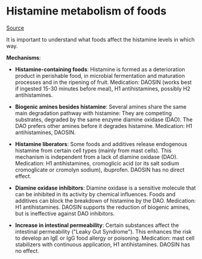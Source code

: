 # Histamine metabolism of foods

[Source](https://www.histaminintoleranz.ch/downloads/SIGHI-Leaflet_HistamineEliminationDiet.pdf)

It is important to understand what foods affect the histamine levels in which
way.

**Mechanisms**:

* **Histamine-containing foods**: Histamine is formed as a deterioration product
  in perishable food, in microbial fermentation and maturation processes and in
  the ripening of fruit. Medication: DAOSIN (works best if ingested
  15-30 minutes before meal), H1 antihistamines, possibly H2 antihistamines.

* **Biogenic amines besides histamine**: Several amines share the same main
  degradation pathway with histamine: They are competing substrates, degraded by
  the same enzyme diamine oxidase (DAO). The DAO prefers other amines before it
  degrades histamine. Medication: H1 antihistamines, DAOSIN.

* **Histamine liberators**: Some foods and additives release endogenous
  histamine from certain cell types (mainly from mast cells). This mechanism is
  independent from a lack of diamine oxidase (DAO). Medication: H1
  antihistamines, cromoglicic acid (or its salt sodium cromoglicate or cromolyn
  sodium), ibuprofen. DAOSIN has no direct effect.

* **Diamine oxidase inhibitors**: Diamine oxidase is a sensitive molecule that
  can be inhibited in its activity by chemical influences. Foods and additives
  can block the breakdown of histamine by the DAO. Medication: H1
  antihistamines. DAOSIN supports the reduction of biogenic amines, but is
  ineffective against DAO inhibitors.

* **Increase in intestinal permeability**: Certain substances affect the
  intestinal permeability ("Leaky Gut Syndrome"). This enhances the risk to
  develop an IgE or IgG food allergy or poisoning. Medication: mast cell
  stabilizers with continuous application, H1 antihistamines. DAOSIN has no
  effect.
